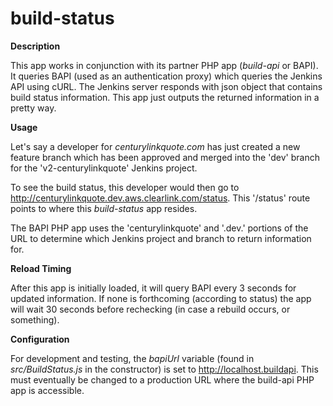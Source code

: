 # build-status

**Description**

This app works in conjunction with its partner PHP app (_build-api_ or BAPI). It queries
BAPI (used as an authentication proxy) which queries the Jenkins API using cURL. The Jenkins 
server responds with json object that contains build status information. This app just outputs 
the returned information in a pretty way.

**Usage**

Let's say a developer for _centurylinkquote.com_ has just created a new feature branch which
has been approved and merged into the 'dev' branch for the 'v2-centurylinkquote' Jenkins project. 

To see the build status, this developer would then go to 
http://centurylinkquote.dev.aws.clearlink.com/status. This '/status' route points to where this 
_build-status_ app resides. 

The BAPI PHP app uses the 'centurylinkquote' and '.dev.' portions of the URL to determine which 
Jenkins project and branch to return information for.

**Reload Timing**

After this app is initially loaded, it will query BAPI every 3 seconds for updated information. If 
none is forthcoming (according to status) the app will wait 30 seconds before rechecking (in case
a rebuild occurs, or something).

**Configuration**

For development and testing, the _bapiUrl_ variable (found in _src/BuildStatus.js_ in the
constructor) is set to http://localhost.buildapi. This must eventually be changed to a 
production URL where the build-api PHP app is accessible.
